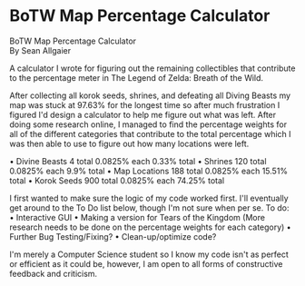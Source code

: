 # BoTW Map Percentage Calculator
BoTW Map Percentage Calculator  
By Sean Allgaier

A calculator I wrote for figuring out the remaining collectibles that contribute to the percentage meter in The Legend of Zelda: Breath of the Wild.

After collecting all korok seeds, shrines, and defeating all Diving Beasts my map was stuck at 97.63% for the longest time so after much frustration I figured I'd design a calculator to help me figure out what was left. After doing some research online, I managed to find the percentage weights for all of the different categories that contribute to the total percentage which I was then able to use to figure out how many locations were left.  

• Divine Beasts		4 total	  		0.0825% each 	 	0.33% total
• Shrines	120 total		0.0825% each		9.9% total
• Map Locations		188 total		0.0825% each		15.51% total
• Korok Seeds		900 total		0.0825% each		74.25% total










I first wanted to make sure the logic of my code worked first. I'll eventually get around to the To Do list below, though I'm not sure when per se.
To do:
• Interactive GUI
• Making a version for Tears of the Kingdom (More research needs to be done on the percentage weights for each category)
• Further Bug Testing/Fixing?
• Clean-up/optimize code?



I'm merely a Computer Science student so I know my code isn't as perfect or efficient as it could be, however, I am open to all forms of constructive feedback and criticism.
